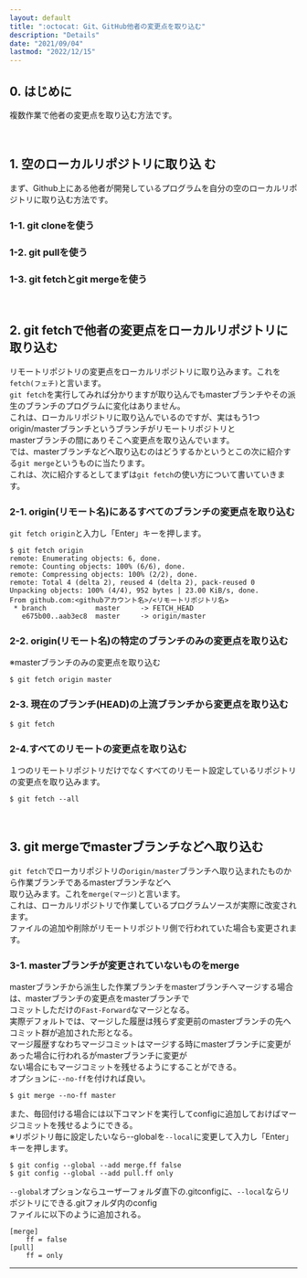 ```yaml
---
layout: default
title: ":octocat: Git、GitHub他者の変更点を取り込む"
description: "Details"
date: "2021/09/04"
lastmod: "2022/12/15"
---
```


## 0. はじめに
複数作業で他者の変更点を取り込む方法です。  

<br />

## 1. 空のローカルリポジトリに取り込 む  
まず、Github上にある他者が開発しているプログラムを自分の空のローカルリポジトリに取り込む方法です。  

### 1-1. git cloneを使う  

### 1-2. git pullを使う

### 1-3. git fetchとgit mergeを使う

<br />

## 2. git fetchで他者の変更点をローカルリポジトリに取り込む 
リモートリポジトリの変更点をローカルリポジトリに取り込みます。これを`fetch(フェチ)`と言います。   
`git fetch`を実行してみれば分かりますが取り込んでもmasterブランチやその派生のブランチのプログラムに変化はありません。  
これは、ローカルリポジトリに取り込んでいるのですが、実はもう1つorigin/masterブランチというブランチがリモートリポジトリと  
masterブランチの間にありそこへ変更点を取り込んでいます。  
では、masterブランチなどへ取り込むのはどうするかというとこの次に紹介する`git merge`というものに当たります。  
これは、次に紹介するとしてまずは`git fetch`の使い方について書いていきます。  

### 2-1. origin(リモート名)にあるすべてのブランチの変更点を取り込む  
`git fetch origin`と入力し「Enter」キーを押します。  
```
$ git fetch origin
remote: Enumerating objects: 6, done.
remote: Counting objects: 100% (6/6), done.
remote: Compressing objects: 100% (2/2), done.
remote: Total 4 (delta 2), reused 4 (delta 2), pack-reused 0
Unpacking objects: 100% (4/4), 952 bytes | 23.00 KiB/s, done.
From github.com:<githubアカウント名>/<リモートリポジトリ名>
 * branch            master     -> FETCH_HEAD
   e675b00..aab3ec8  master     -> origin/master
```

### 2-2. origin(リモート名)の特定のブランチのみの変更点を取り込む  
※masterブランチのみの変更点を取り込む  
```
$ git fetch origin master
```

### 2-3. 現在のブランチ(HEAD)の上流ブランチから変更点を取り込む  
```
$ git fetch
```

### 2-4.すべてのリモートの変更点を取り込む  
１つのリモートリポジトリだけでなくすべてのリモート設定しているリポジトリの変更点を取り込みます。  
```
$ git fetch --all
```

<br />

## 3. git mergeでmasterブランチなどへ取り込む  
`git fetch`でローカリポジトリの`origin/master`ブランチへ取り込まれたものから作業ブランチであるmasterブランチなどへ  
取り込みます。これを`merge(マージ)`と言います。  
これは、ローカルリポジトリで作業しているプログラムソースが実際に改変されます。  
ファイルの追加や削除がリモートリポジトリ側で行われていた場合も変更されます。  

### 3-1. masterブランチが変更されていないものをmerge
masterブランチから派生した作業ブランチをmasterブランチへマージする場合は、masterブランチの変更点をmasterブランチで  
コミットしただけの`Fast-Forward`なマージとなる。  
実際デフォルトでは、マージした履歴は残らず変更前のmasterブランチの先へコミット群が追加された形となる。  
マージ履歴すなわちマージコミットはマージする時にmasterブランチに変更があった場合に行われるがmasterブランチに変更が  
ない場合にもマージコミットを残せるようにすることができる。  
オプションに`--no-ff`を付ければ良い。  

```
$ git merge --no-ff master
```

また、毎回付ける場合には以下コマンドを実行してconfigに追加しておけばマージコミットを残せるようにできる。  
※リポジトリ毎に設定したいなら--globalを`--local`に変更して入力し「Enter」キーを押します。  
```
$ git config --global --add merge.ff false
$ git config --global --add pull.ff only
```

`--global`オプションならユーザーフォルダ直下の.gitconfigに、`--local`ならリポジトリにできる.gitフォルダ内のconfig  
ファイルに以下のように追加される。  

```
[merge]
    ff = false
[pull]
    ff = only
```



***
